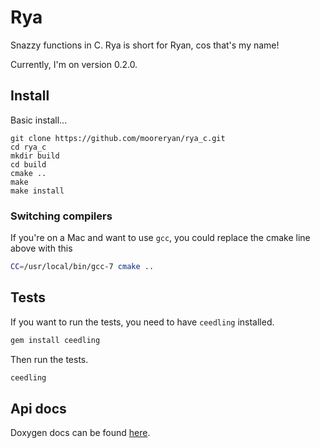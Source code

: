 # Rya

Snazzy functions in C.  Rya is short for Ryan, cos that's my name!

Currently, I'm on version 0.2.0.

## Install

Basic install...

```
git clone https://github.com/mooreryan/rya_c.git
cd rya_c
mkdir build
cd build
cmake ..
make
make install
```

### Switching compilers

If you're on a Mac and want to use `gcc`, you could replace the cmake line above with this

```bash
CC=/usr/local/bin/gcc-7 cmake ..
```

## Tests

If you want to run the tests, you need to have `ceedling` installed.

```bash
gem install ceedling
```

Then run the tests.

```bash
ceedling
```

## Api docs

Doxygen docs can be found [here](https://mooreryan.github.io/rya_c/).
